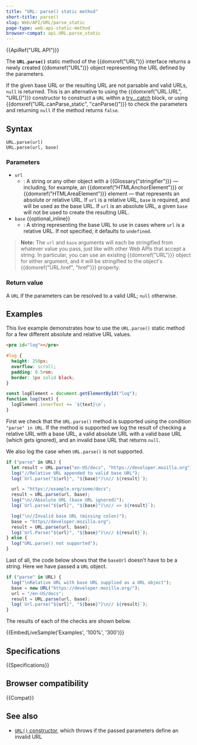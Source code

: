 ```yaml
---
title: "URL: parse() static method"
short-title: parse()
slug: Web/API/URL/parse_static
page-type: web-api-static-method
browser-compat: api.URL.parse_static
---
```


{{ApiRef("URL API")}}

The **`URL.parse()`** static method of the {{domxref("URL")}} interface returns a newly created {{domxref("URL")}} object representing the URL defined by the parameters.

If the given base URL or the resulting URL are not parsable and valid URLs, `null` is returned.
This is an alternative to using the {{domxref("URL.URL", "URL()")}} constructor to construct a `URL` within a [try...catch](/en-US/docs/Web/JavaScript/Reference/Statements/try...catch) block, or using {{domxref("URL.canParse_static", "canParse()")}} to check the parameters and returning `null` if the method returns `false`.

## Syntax

```js-nolint
URL.parse(url)
URL.parse(url, base)
```

### Parameters

- `url`
  - : A string or any other object with a {{Glossary("stringifier")}} — including, for example, an {{domxref("HTMLAnchorElement")}} or {{domxref("HTMLAreaElement")}} element — that represents an absolute or relative URL.
    If `url` is a relative URL, `base` is required, and will be used as the base URL.
    If `url` is an absolute URL, a given `base` will not be used to create the resulting URL.
- `base` {{optional_inline}}
  - : A string representing the base URL to use in cases where `url` is a relative URL.
    If not specified, it defaults to `undefined`.

> **Note:** The `url` and `base` arguments will each be stringified from whatever value you pass, just like with other Web APIs that accept a string.
> In particular, you can use an existing {{domxref("URL")}} object for either argument, and it will be stringified to the object's {{domxref("URL.href", "href")}} property.

### Return value

A `URL` if the parameters can be resolved to a valid URL; `null` otherwise.

## Examples

This live example demonstrates how to use the `URL.parse()` static method for a few different absolute and relative URL values.

```html hidden
<pre id="log"></pre>
```

```css hidden
#log {
  height: 250px;
  overflow: scroll;
  padding: 0.5rem;
  border: 1px solid black;
}
```

```js hidden
const logElement = document.getElementById("log");
function log(text) {
  logElement.innerText += `${text}\n`;
}
```

First we check that the `URL.parse()` method is supported using the condition `"parse" in URL`.
If the method is supported we log the result of checking a relative URL with a base URL, a valid absolute URL with a valid base URL (which gets ignored), and an invalid base URL that returns `null`.

We also log the case when `URL.parse()` is not supported.

```js
if ("parse" in URL) {
  let result = URL.parse("en-US/docs", "https://developer.mozilla.org");
  log("//Relative URL appended to valid base URL");
  log(`Url.parse("${url}", "${base}")\n// ${result}`);

  url = "https://example.org/some/docs";
  result = URL.parse(url, base);
  log("\n//Absolute URL (base URL ignored)");
  log(`Url.parse("${url}", "${base}")\n// => ${result}`);

  log("\n//Invalid base URL (missing colon)");
  base = "https//developer.mozilla.org";
  result = URL.parse(url, base);
  log(`Url.Parse("${url}", "${base}")\n// ${result}`);
} else {
  log("URL.parse() not supported");
}
```

Last of all, the code below shows that the `baseUrl` doesn't have to be a string.
Here we have passed a `URL` object.

```js
if ("parse" in URL) {
  log("\nRelative URL with base URL supplied as a URL object");
  base = new URL("https://developer.mozilla.org/");
  url = "/en-US/docs";
  result = URL.parse(url, base);
  log(`Url.parse("${url}", "${base}")\n// ${result}`);
}
```

The results of each of the checks are shown below.

{{EmbedLiveSample('Examples', '100%', '300')}}

## Specifications

{{Specifications}}

## Browser compatibility

{{Compat}}

## See also

- [`URL()` constructor](/en-US/docs/Web/API/URL/URL), which throws if the passed parameters define an invalid URL
